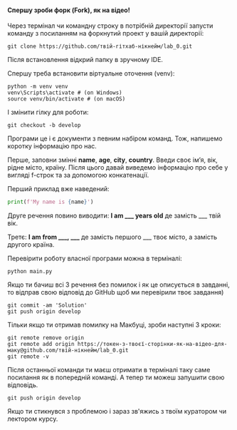#### Спершу зроби форк (Fork), як на відео!
Через термінал чи командну строку в потрібній директорії запусти команду з посиланням на форкнутий проект у вашій директорії:
```
git clone https://github.com/твій-гітхаб-нікнейм/lab_0.git
```
Після встановлення відкрий папку в зручному IDE.

Спершу треба встановити віртуальне оточення (venv):
```
python -m venv venv
venv\Scripts\activate # (on Windows)
source venv/bin/activate # (on macOS)
```
І змінити гілку для роботи:
```
git checkout -b develop
```

Програми це і є документи з певним набіром команд. Тож, напишемо коротку інформацію про нас.

Перше, заповни змінні **name**, **age**, **city**, **country**. Введи своє імʼя, вік, рідне місто, країну.
Після цього давай виведемо інформацію про себе у вигляді f-строк та за допомогою конкатенації.

Перший приклад вже наведений:
``` python
print(f'My name is {name}')
```
Друге речення повино виводити:
**I am ___ years old** де замість ___ твій вік.

Третє:
**I am from ___, ___** де замість першого ___ твоє місто, а замість другого країна.

Перевірити роботу власної програми можна в терміналі:
```
python main.py
```
Якщо ти бачиш всі 3 речення без помилок і як це описується в завданні, то відправ свою відповід до GitHub щоб ми перевірили твоє завдання)
```
git commit -am 'Solution'
git push origin develop
```

Тільки якщо ти отримав помилку на Макбуці, зроби наступні 3 кроки:
```
git remote remove origin
git remote add origin https://токен-з-твоєї-сторінки-як-на-відео-для-маку@github.com/твій-нікнейм/lab_0.git
git remote -v
```
Після останньої команди ти маєш отримати в терміналі таку саме посилання як в попередній команді.
А тепер ти можеш запушити свою відповідь.
```
git push origin develop
```
Якщо ти стикнувся з проблемою і зараз зв'яжись з твоїм куратором чи лектором курсу.
